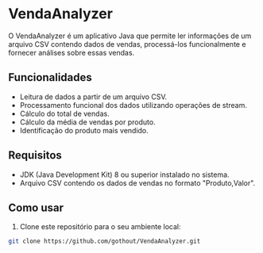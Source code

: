 # VendaAnalyzer

O VendaAnalyzer é um aplicativo Java que permite ler informações de um arquivo CSV contendo dados de vendas, processá-los funcionalmente e fornecer análises sobre essas vendas.

## Funcionalidades

- Leitura de dados a partir de um arquivo CSV.
- Processamento funcional dos dados utilizando operações de stream.
- Cálculo do total de vendas.
- Cálculo da média de vendas por produto.
- Identificação do produto mais vendido.

## Requisitos

- JDK (Java Development Kit) 8 ou superior instalado no sistema.
- Arquivo CSV contendo os dados de vendas no formato "Produto,Valor".

## Como usar

1. Clone este repositório para o seu ambiente local:

```bash
git clone https://github.com/gothout/VendaAnalyzer.git
```
